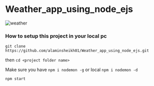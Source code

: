 # Weather_app_using_node_ejs

![weather](https://user-images.githubusercontent.com/57319298/125153285-73c9e800-e174-11eb-8764-b29ebc80fa30.png)


### How to setup this project in your local pc

`git clone https://github.com/alaminsheikh01/Weather_app_using_node_ejs.git`

then `cd <project folder name>`

Make sure you have `npm i nodemon -g` or local `npm i nodemon -d`

`npm start`
